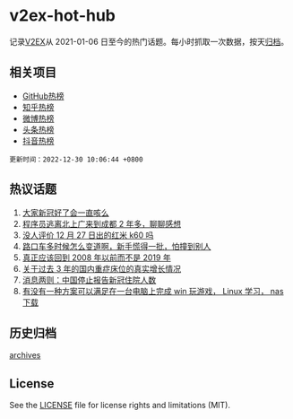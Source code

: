 # v2ex-hot-hub

 记录[V2EX](https://www.v2ex.com/)从 2021-01-06 日至今的热门话题。每小时抓取一次数据，按天[归档](archives)。
 
 ## 相关项目

- [GitHub热榜](https://github.com/snaildev/github-hot-hub)
- [知乎热榜](https://github.com/snaildev/zhihu-hot-hub)
- [微博热榜](https://github.com/snaildev/weibo-hot-hub)
- [头条热榜](https://github.com/snaildev/toutiao-hot-hub)
- [抖音热榜](https://github.com/snaildev/douyin-hot-hub)


 `更新时间：2022-12-30 10:06:44 +0800`

## 热议话题

1. [大家新冠好了会一直咳么](https://www.v2ex.com/t/905381)
1. [程序员逃离北上广来到成都 2 年多，聊聊感想](https://www.v2ex.com/t/905294)
1. [没人评价 12 月 27 日出的红米 k60 吗](https://www.v2ex.com/t/905291)
1. [路口车多时候怎么变道啊，新手慌得一批，怕撞到别人](https://www.v2ex.com/t/905309)
1. [真正应该回到 2008 年以前而不是 2019 年](https://www.v2ex.com/t/905394)
1. [关于过去 3 年的国内重症床位的真实增长情况](https://www.v2ex.com/t/905293)
1. [消息两则：中国停止报告新冠住院人数](https://www.v2ex.com/t/905392)
1. [有没有一种方案可以满足在一台电脑上完成 win 玩游戏， Linux 学习， nas 下载](https://www.v2ex.com/t/905354)

## 历史归档

[archives](archives)

## License

See the [LICENSE](LICENSE) file for license rights and limitations (MIT).
